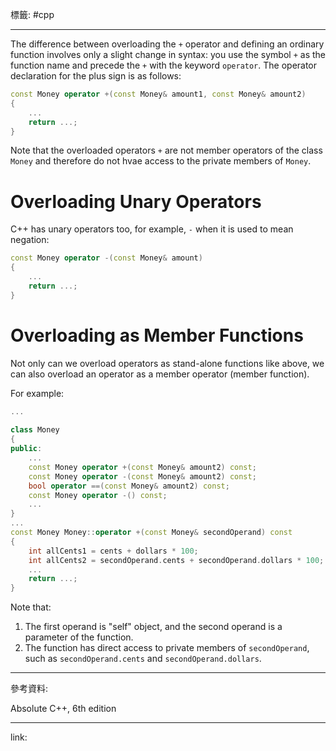 標籤: #cpp 

---

The difference between overloading the `+` operator and defining an ordinary function involves only a slight change in syntax: you use the symbol `+` as the function name and precede the `+` with the keyword `operator`. The operator declaration for the plus sign is as follows:

```cpp
const Money operator +(const Money& amount1, const Money& amount2)
{
	...
	return ...;
}
```

Note that the overloaded operators `+` are not member operators of the class `Money` and therefore do not hvae access to the private members of `Money`.

# Overloading Unary Operators

C++ has unary operators too, for example, `-` when it is used to mean negation:

```cpp
const Money operator -(const Money& amount)
{
	...
	return ...;
}
```

# Overloading as Member Functions

Not only can we overload operators as stand-alone functions like above, we can also overload an operator as a member operator (member function).

For example:

```cpp
...
	
class Money
{
public:
	...
	const Money operator +(const Money& amount2) const;
	const Money operator -(const Money& amount2) const;
	bool operator ==(const Money& amount2) const;
	const Money operator -() const;
	...
}
...
const Money Money::operator +(const Money& secondOperand) const
{
	int allCents1 = cents + dollars * 100;
	int allCents2 = secondOperand.cents + secondOperand.dollars * 100;
	...
	return ...;
}
```

Note that:
1. The first operand is "self" object, and the second operand is a parameter of the function.
2. The function has direct access to private members of `secondOperand`, such as `secondOperand.cents` and `secondOperand.dollars`.

---

參考資料:

Absolute C++, 6th edition

---

link:

